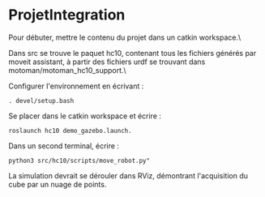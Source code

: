 # ProjetIntegration

Pour débuter, mettre le contenu du projet dans un catkin workspace.\

Dans src se trouve le paquet hc10, contenant tous les fichiers générés par moveit assistant, à partir des fichiers urdf se trouvant dans motoman/motoman_hc10_support.\

Configurer l'environnement en écrivant :
```
. devel/setup.bash
```
Se placer dans le catkin workspace et écrire :
```
roslaunch hc10 demo_gazebo.launch.
```

Dans un second terminal, écrire :
```
python3 src/hc10/scripts/move_robot.py"
```
La simulation devrait se dérouler dans RViz, démontrant l'acquisition du cube par un nuage de points.
